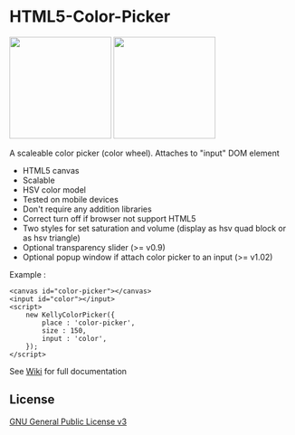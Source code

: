 # HTML5-Color-Picker


<img src="https://catface.ru/userfiles/media/udata_1544431489_gnjhukop.png" height="180"> <img src="https://catface.ru/userfiles/media/udata_1544431484_hjikvdew.png" height="180">


A scaleable color picker (color wheel). Attaches to "input" DOM element

- HTML5 canvas
- Scalable
- HSV color model
- Tested on mobile devices
- Don't require any addition libraries
- Correct turn off if browser not support HTML5
- Two styles for set saturation and volume (display as hsv quad block or as hsv triangle)
- Optional transparency slider (>= v0.9)
- Optional popup window if attach color picker to an input (>= v1.02) 

Example : 
    
    <canvas id="color-picker"></canvas>
    <input id="color"></input>
    <script> 
        new KellyColorPicker({
            place : 'color-picker', 
            size : 150, 
            input : 'color',  
        });
    </script>
    
See [Wiki](https://github.com/NC22/HTML5-Color-Picker/wiki/) for full documentation


## License 

 [GNU General Public License v3](http://www.gnu.org/licenses/gpl.html) 
